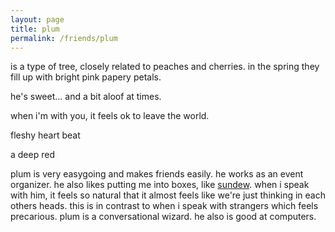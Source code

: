```yaml
---
layout: page
title: plum
permalink: /friends/plum
---
```


is a type of tree, closely related to peaches and cherries. in the spring they fill up with bright pink papery petals.

he's sweet... and a bit aloof at times.

when i'm with you, it feels ok to leave the world.

fleshy heart beat

a deep red

plum is very easygoing and makes friends easily. he works as an event organizer. he also likes putting me into boxes, like [sundew](/friends/sundew). when i speak with him, it feels so natural that it almost feels like we're just thinking in each others heads. this is in contrast to when i speak with strangers which feels precarious. plum is a conversational wizard. he also is good at computers.